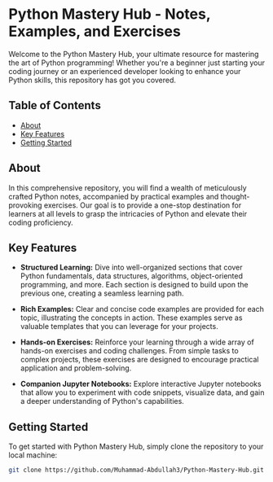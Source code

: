 # Python Mastery Hub - Notes, Examples, and Exercises

Welcome to the Python Mastery Hub, your ultimate resource for mastering the art of Python programming! Whether you're a beginner just starting your coding journey or an experienced developer looking to enhance your Python skills, this repository has got you covered.

## Table of Contents

- [About](#about)
- [Key Features](#key-features)
- [Getting Started](#getting-started)

## About

In this comprehensive repository, you will find a wealth of meticulously crafted Python notes, accompanied by practical examples and thought-provoking exercises. Our goal is to provide a one-stop destination for learners at all levels to grasp the intricacies of Python and elevate their coding proficiency.

## Key Features

- **Structured Learning:** Dive into well-organized sections that cover Python fundamentals, data structures, algorithms, object-oriented programming, and more. Each section is designed to build upon the previous one, creating a seamless learning path.

- **Rich Examples:** Clear and concise code examples are provided for each topic, illustrating the concepts in action. These examples serve as valuable templates that you can leverage for your projects.

- **Hands-on Exercises:** Reinforce your learning through a wide array of hands-on exercises and coding challenges. From simple tasks to complex projects, these exercises are designed to encourage practical application and problem-solving.

- **Companion Jupyter Notebooks:** Explore interactive Jupyter notebooks that allow you to experiment with code snippets, visualize data, and gain a deeper understanding of Python's capabilities.

## Getting Started

To get started with Python Mastery Hub, simply clone the repository to your local machine:

```bash
git clone https://github.com/Muhammad-Abdullah3/Python-Mastery-Hub.git
